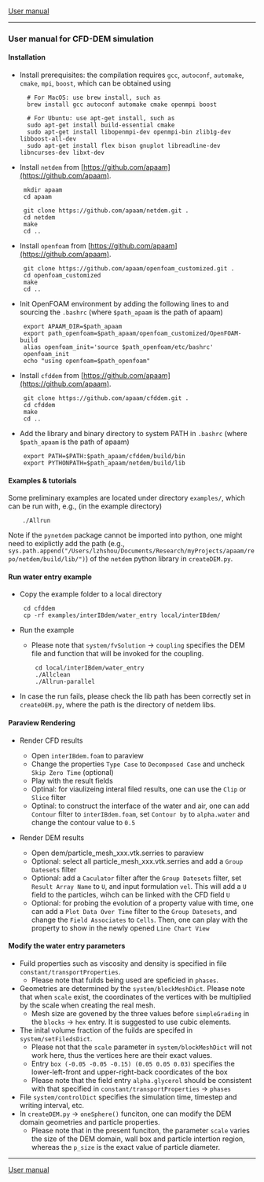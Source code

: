 ###

[User manual](user_manual.md)

-------

### User manual for CFD-DEM simulation

#### Installation

- Install prerequisites: the compilation requires ``gcc``, ``autoconf``, ``automake``, ``cmake``, ``mpi``, ``boost``, which can be obtained using

        # For MacOS: use brew install, such as
        brew install gcc autoconf automake cmake openmpi boost
        
        # For Ubuntu: use apt-get install, such as
        sudo apt-get install build-essential cmake
        sudo apt-get install libopenmpi-dev openmpi-bin zlib1g-dev libboost-all-dev
        sudo apt-get install flex bison gnuplot libreadline-dev libncurses-dev libxt-dev 

 - Install ``netdem`` from [https://github.com/apaam](https://github.com/apaam).

        mkdir apaam
        cd apaam
          
        git clone https://github.com/apaam/netdem.git .
        cd netdem
        make
        cd ..

 - Install ``openfoam`` from [https://github.com/apaam](https://github.com/apaam).

        git clone https://github.com/apaam/openfoam_customized.git .
        cd openfoam_customized
        make
        cd ..

 - Init OpenFOAM environment by adding the following lines to and sourcing the ``.bashrc`` (where ``$path_apaam`` is the path of apaam)

        export APAAM_DIR=$path_apaam
        export path_openfoam=$path_apaam/openfoam_customized/OpenFOAM-build
        alias openfoam_init='source $path_openfoam/etc/bashrc'
        openfoam_init
        echo "using openfoam=$path_openfoam"

 - Install ``cfddem`` from [https://github.com/apaam](https://github.com/apaam).

        git clone https://github.com/apaam/cfddem.git .
        cd cfddem
        make
        cd ..

 - Add the library and binary directory to system PATH in ``.bashrc`` (where ``$path_apaam`` is the path of apaam)

        export PATH=$PATH:$path_apaam/cfddem/build/bin
        export PYTHONPATH=$path_apaam/netdem/build/lib

#### Examples & tutorials

Some preliminary examples are located under directory ``examples/``, which can be run with, e.g., (in the example directory)


        ./Allrun

Note if the ``pynetdem`` package cannot be imported into python, one might need to exiplictly add the path (e.g., ``sys.path.append("/Users/lzhshou/Documents/Research/myProjects/apaam/repo/netdem/build/lib/")``) of the ``netdem`` python library in ``createDEM.py``.


#### Run water entry example

 - Copy the example folder to a local directory

        cd cfddem
        cp -rf examples/interIBdem/water_entry local/interIBdem/

 - Run the example
     - Please note that ``system/fvSolution`` -> ``coupling`` specifies the DEM file and function that will be invoked for the coupling.

            cd local/interIBdem/water_entry
            ./Allclean
            ./Allrun-parallel

 - In case the run fails, please check the lib path has been correctly set in ``createDEM.py``, where the path is the directory of netdem libs.

#### Paraview Rendering

 - Render CFD results
  
     - Open ``interIBdem.foam`` to paraview
     - Change the properties ``Type Case`` to ``Decomposed Case`` and uncheck ``Skip Zero Time`` (optional)
     - Play with the result fields
     - Optinal: for viaulizeing interal filed results, one can use the ``Clip`` or ``Slice`` filter
     - Optinal: to construct the interface of the water and air, one can add ``Contour`` filter to ``interIBdem.foam``, set ``Contour by`` to ``alpha.water`` and change the contour value to ``0.5``

 - Render DEM results

     - Open dem/particle_mesh_xxx.vtk.serries to paraview
     - Optional: select all particle_mesh_xxx.vtk.serries and add a ``Group Datesets`` filter
     - Optional: add a ``Caculator`` filter after the ``Group Datesets`` filter, set ``Result Array Name`` to ``U``, and input formulation ``vel``. This will add a ``U`` field to the particles, wihch can be linked with the CFD field ``U``
     - Optional: for probing the evolution of a property value with time, one can add a ``Plot Data Over Time`` filter to the ``Group Datesets``, and change the ``Field Associates`` to ``Cells``. Then, one can play with the property to show in the newly opened ``Line Chart View``

#### Modify the water entry parameters

 - Fuild properties such as viscosity and density is specified in file ``constant/transportProperties``. 
     - Please note that fuilds being used are speficied in ``phases``.
 - Geometries are determined by the ``system/blockMeshDict``. Please note that when ``scale`` exist, the coordinates of the vertices with be multiplied by the scale when creating the real mesh.
     - Mesh size are govened by the three values before ``simpleGrading`` in the ``blocks`` -> ``hex`` entry. It is suggested to use cubic elements.
 - The inital volume fraction of the fuilds are specifed in ``system/setFiledsDict``. 
     - Please not that the ``scale`` parameter in ``system/blockMeshDict`` will not work here, thus the vertices here are their exact values.
     - Entry ``box (-0.05 -0.05 -0.15) (0.05 0.05 0.03)`` specifies the lower-left-front and upper-right-back coordicates of the box
     - Please note that the field entry ``alpha.glycerol`` should be consistent with that specified in ``constant/transportProperties`` -> ``phases``
 - File ``system/controlDict`` specifies the simulation time, timestep and writing interval, etc.
 - In ``createDEM.py`` -> ``oneSphere()`` funciton, one can modify the DEM domain geometries and particle properties.
     - Please note that in the present funciton, the parameter ``scale`` varies the size of the DEM domain, wall box and particle intertion region, whereas the ``p_size`` is the exact value of particle diameter.

-------

[User manual](user_manual.md)